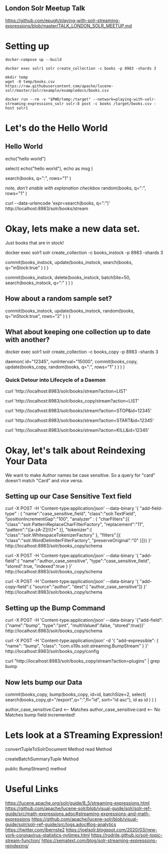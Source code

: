 London Solr Meetup Talk
--------------------------

https://github.com/epugh/playing-with-solr-streaming-expressions/blob/master/TALK_LONDON_SOLR_MEETUP.md


# Setting up

```
docker-compose up --build

docker exec solr1 solr create_collection -c books -p 8983 -shards 3

mkdir temp
wget -O temp/books.csv https://raw.githubusercontent.com/apache/lucene-solr/master/solr/example/exampledocs/books.csv

docker run --rm -v "$PWD/temp:/target" --network=playing-with-solr-streaming-expressions_solr solr:8 post -c books /target/books.csv -host solr1
```

# Let's do the Hello World

## Hello World

echo("hello world")

select(
  echo("hello world"),
  echo as msg
)

search(books,
     q="*:*",
     rows="1"
)

_note, don't enable with explanation checkbox_
random(books,
     q="*:*",
     rows="1"
)

curl --data-urlencode 'expr=search(books, q="*:*")' http://localhost:8983/solr/books/stream  


# Okay, lets make a new data set.

Just books that are in stock!

docker exec solr1 solr create_collection -c books_instock -p 8983 -shards 3

commit(books_instock,
  update(books_instock,
    search(books,
         q="inStock:true"
    )
  )
)



commit(books_instock,
  delete(books_instock, batchSite=50,
    search(books_instock,
          q="*:*"
    )
  )
)

## How about a random sample set?

commit(books_instock,
  update(books_instock,
    random(books,
         q="inStock:true",
         rows="2"
    )
  )
)


## What about keeping one collection up to date with another?

docker exec solr1 solr create_collection -c books_copy -p 8983 -shards 3

daemon(
  id="12345",
  runInterval="15000",
  commit(books_copy,
    update(books_copy,
      random(books,
           q="*:*",
           rows="1"
      )
    )
  )
)

### Quick Detour into Lifecycle of a Daemon
curl 'http://localhost:8983/solr/books/stream?action=LIST'

curl 'http://localhost:8983/solr/books_copy/stream?action=LIST'

curl 'http://localhost:8983/solr/books/stream?action=STOP&id=12345'

curl 'http://localhost:8983/solr/books/stream?action=START&id=12345'

curl 'http://localhost:8983/solr/books/stream?action=KILL&id=12345'


# Okay, let's talk about Reindexing Your Data

We want to make Author names be case sensitive.  So a query for "card" doesn't match "Card" and vice versa.

## Setting up our Case Sensitive Text field

curl -X POST -H 'Content-type:application/json' --data-binary '{
  "add-field-type" : {
     "name":"case_sensitive_field",
     "class":"solr.TextField",
     "positionIncrementGap":"100",
     "analyzer" : {
        "charFilters":[{
           "class":"solr.PatternReplaceCharFilterFactory",
           "replacement":"$1$1",
           "pattern":"([a-zA-Z])\\\\1+" }],
        "tokenizer":{
           "class":"solr.WhitespaceTokenizerFactory" },
        "filters":[{
           "class":"solr.WordDelimiterFilterFactory",
           "preserveOriginal":"0" }]}}
}' http://localhost:8983/solr/books_copy/schema

curl -X POST -H 'Content-type:application/json' --data-binary '{
  "add-field":{
     "name":"author_case_sensitive",
     "type":"case_sensitive_field",
     "stored":true,
     "indexed":true }
}' http://localhost:8983/solr/books_copy/schema


curl -X POST -H 'Content-type:application/json' --data-binary '{
  "add-copy-field":{
     "source":"author",
     "dest":[ "author_case_sensitive"]}
}' http://localhost:8983/solr/books_copy/schema

## Setting up the Bump Command

curl -X POST -H 'Content-type:application/json' --data-binary '{"add-field": {"name":"bump", "type":"pint", "multiValued":false, "stored":true}}' http://localhost:8983/solr/books_copy/schema


curl -X POST -H 'Content-type:application/json'  -d '{
  "add-expressible": {
    "name": "bump",
    "class": "com.o19s.solr.streaming.BumpStream"
  }
}' http://localhost:8983/solr/books_copy/config

curl "http://localhost:8983/solr/books_copy/stream?action=plugins" | grep bump

## Now lets bump our Data

commit(books_copy,
  bump(books_copy,
    id=id,
    batchSize=2,
    select(
      search(books_copy,qt="/export",q="*:*",fl="id", sort="id asc"),
      id as id
    )
  )
)

author_case_sensitive:Card   <-- Matches
author_case_sensitive:card   <-- No Matches
bump field incremented!

# Lets look at a STreaming Expression!

convertTupleToSolrDocument Method
read Method

createBatchSummaryTuple Method

public BumpStream() method


# Useful Links
https://lucene.apache.org/solr/guide/8_5/streaming-expressions.html
https://github.com/apache/lucene-solr/blob/visual-guide/solr/solr-ref-guide/src/math-expressions.adoc#streaming-expressions-and-math-expressions
https://github.com/apache/lucene-solr/blob/visual-guide/solr/solr-ref-guide/src/logs.adoc#log-analytics
https://twitter.com/jbernste2
https://joelsolr.blogspot.com/2020/03/new-york-coronavirus-statistics-nytimes.html
https://rodrite.github.io/solr-topic-stream-function/
https://sematext.com/blog/solr-streaming-expressions-reindexing/
